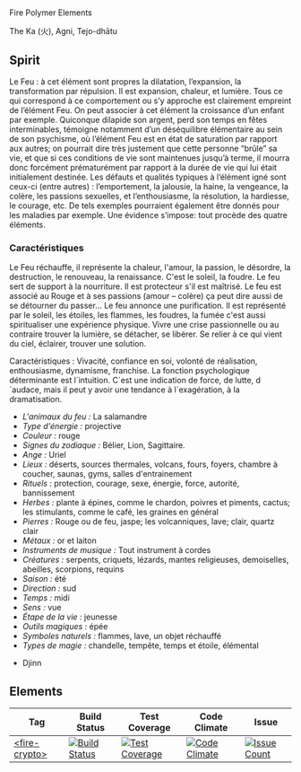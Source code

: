 # <fire-elements>
Fire Polymer Elements

The Ka (火), Agni, Tejo-dhātu 

## Spirit
Le Feu : à cet élément sont propres la dilatation, l’expansion, la transformation par répulsion. Il est expansion, chaleur, et lumière. Tous ce qui correspond à ce comportement ou s’y approche est clairement empreint de l’élément Feu. On peut associer à cet élément la croissance d’un enfant par exemple. Quiconque dilapide son argent, perd son temps en fêtes interminables, témoigne notamment d’un déséquilibre élémentaire au sein de son psychisme, où l’élément Feu est en état de saturation par rapport aux autres; on pourrait dire très justement que cette personne “brûle” sa vie, et que si ces conditions de vie sont maintenues jusqu’à terme, il mourra donc forcément prématurément par rapport à la durée de vie qui lui était initialement destinée. Les défauts et qualités typiques à l’élément igné sont ceux-ci (entre autres) : l’emportement, la jalousie, la haine, la vengeance, la colère, les passions sexuelles, et l’enthousiasme, la résolution, la hardiesse, le courage, etc. De tels exemples pourraient également être donnés pour les maladies par exemple. Une évidence s’impose: tout procède des quatre éléments.

### Caractéristiques
Le Feu réchauffe, il représente la chaleur, l'amour, la passion, le désordre, la destruction, le renouveau, la renaissance. C'est le soleil, la foudre. Le feu sert de support à la nourriture. Il est protecteur s'il est maîtrisé. Le feu est associé au Rouge et à ses passions (amour – colère) ça peut dire aussi de se détourner du passer...
Le feu annonce une purification. Il est représenté par le soleil, les étoiles, les flammes, les foudres, la fumée c'est aussi spiritualiser une expérience physique. Vivre une crise passionnelle ou au contraire trouver la lumière, se détacher, se libérer. Se relier à ce qui vient du ciel, éclairer, trouver une solution.

Caractéristiques : Vivacité, confiance en soi, volonté de réalisation, enthousiasme, dynamisme, franchise. La fonction psychologique déterminante est l´intuition. C´est une indication de force, de lutte, d´audace, mais il peut y avoir une tendance à l´exagération, à la dramatisation.

* *L'animaux du feu :* La salamandre 
* *Type d'énergie :* projective
* *Couleur :* rouge
* *Signes du zodiaque :* Bélier, Lion, Sagittaire.
* *Ange :* Uriel
* *Lieux :* déserts, sources thermales, volcans, fours, foyers, chambre à coucher, saunas, gyms, salles d'entrainement
* *Rituels :* protection, courage, sexe, énergie, force, autorité, bannissement
* *Herbes :* plante à épines, comme le chardon, poivres et piments, cactus; les stimulants, comme le café, les graines en général
* *Pierres :* Rouge ou de feu, jaspe; les volcanniques, lave; clair, quartz clair
* *Métaux :* or et laiton
* *Instruments de musique :* Tout instrument à cordes
* *Créatures :* serpents, criquets, lézards, mantes religieuses, demoiselles, abeilles, scorpions, requins
* *Saison :* été
* *Direction :* sud
* *Temps :* midi
* *Sens :* vue
* *Étape de la vie :* jeunesse
* *Outils magiques :* épée
* *Symboles naturels :* flammes, lave, un objet réchauffé
* *Types de magie :* chandelle, tempête, temps et étoile, élémental
- Djinn


## Elements

| Tag | Build Status | Test Coverage | Code Climate | Issue |
| --- | ------------ | ------------ | ------------- | ----- |
| [\<fire-crypto\>](https://github.com/FiveElements/fire-crypto) | [![Build Status](https://travis-ci.org/FiveElements/fire-crypto.svg?branch=master)](https://travis-ci.org/FiveElements/fire-crypto) | [![Test Coverage](https://codeclimate.com/github/FiveElements/fire-crypto/badges/coverage.svg)](https://codeclimate.com/github/FiveElements/fire-crypto/coverage) | [![Code Climate](https://codeclimate.com/github/FiveElements/fire-crypto/badges/gpa.svg)](https://codeclimate.com/github/FiveElements/fire-crypto)  | [![Issue Count](https://codeclimate.com/github/FiveElements/fire-crypto/badges/issue_count.svg)](https://codeclimate.com/github/FiveElements/fire-crypto) |
